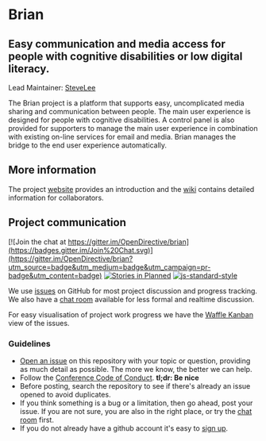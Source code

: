 # Brian

## Easy communication and media access for people with cognitive disabilities or low digital literacy.

Lead Maintainer: [SteveLee](https://github.com/SteveALee)

The Brian project is a platform that supports easy, uncomplicated media sharing and communication between people. The main user experience is designed for people with cognitive disabilities. A control panel is also provided for supporters to manage the main user experience in combination with existing on-line services for email and media. Brian manages the bridge to the end user experience automatically.

## More information
The project [website](http://opendirective.github.io/brian) provides an introduction and the [wiki](https://github.com/OpenDirective/brian/wiki/Home) contains detailed information for collaborators.

## Project communication

[![Join the chat at https://gitter.im/OpenDirective/brian](https://badges.gitter.im/Join%20Chat.svg)](https://gitter.im/OpenDirective/brian?utm_source=badge&utm_medium=badge&utm_campaign=pr-badge&utm_content=badge)
[![Stories in Planned](https://badge.waffle.io/OpenDirective/brian.svg?label=planned&title=Planned)](http://waffle.io/OpenDirective/brian)
[![js-standard-style](https://img.shields.io/badge/code%20style-standard-brightgreen.svg)](http://standardjs.com/)

We use [issues](https://github.com/OpenDirective/brian/issues) on GitHub for most project discussion and progress tracking. We also have a [chat room](https://gitter.im/OpenDirective/brian) available for less formal and realtime discussion.

For easy visualisation of project work progress we have the [Waffle Kanban](https://waffle.io/OpenDirective/brian) view of the issues.

### Guidelines

* [Open an issue](https://github.com/OpenDirective/brian/issues/new) on this repository with your topic or question, providing as much detail as possible. The more we know, the better we can help.
* Follow the [Conference Code of Conduct](http://confcodeofconduct.com). **tl;dr: Be nice**
* Before posting, search the repository to see if there's already an issue opened to avoid duplicates.
* If you think something is a bug or a limitation, then go ahead, post your issue. If you are not sure, you are also in the right place, or try the [chat room](https://gitter.im/OpenDirective/brian) first.
* If you do not already have a github account it's easy to [sign up](https://github.com/join).
